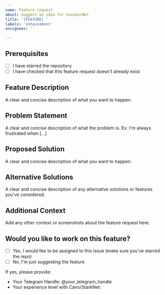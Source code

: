 ```yaml
---
name: Feature request
about: Suggest an idea for SnookerNet
title: '[FEATURE] '
labels: 'enhancement'
assignees: ''

---
```


## Prerequisites
- [ ] I have starred the repository
- [ ] I have checked that this feature request doesn't already exist

## Feature Description
A clear and concise description of what you want to happen.

## Problem Statement
A clear and concise description of what the problem is. Ex. I'm always frustrated when [...]

## Proposed Solution
A clear and concise description of what you want to happen.

## Alternative Solutions
A clear and concise description of any alternative solutions or features you've considered.

## Additional Context
Add any other context or screenshots about the feature request here.

## Would you like to work on this feature?
- [ ] Yes, I would like to be assigned to this issue (make sure you've starred the repo)
- [ ] No, I'm just suggesting the feature

If yes, please provide:
- Your Telegram Handle: @your_telegram_handle
- Your experience level with Cairo/StarkNet: 